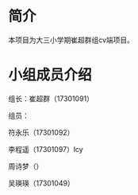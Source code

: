 # 简介
本项目为大三小学期崔超群组cv端项目。

# 小组成员介绍
组长：崔超群（17301091）

组员：

符永乐（17301092）

李程遥（17301097）lcy

周诗梦（）

吴瑛瑛（17301049）